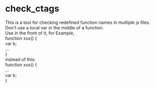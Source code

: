 # check_ctags  

  This is a tool for checking redefined function names in multiple js files.    
Don't use a local var in the middle of a function.  
Use in the front of it, for Example,   
function xxx() {  
	var k;  
	...  
}  
instead of this:  
function xxx() {  
	...  
	var k;  
}  
